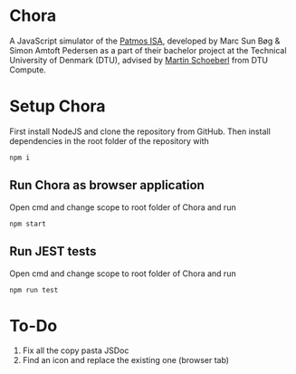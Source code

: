 # Chora
A JavaScript simulator of the [Patmos ISA](http://patmos.compute.dtu.dk/), developed by Marc Sun Bøg & Simon Amtoft Pedersen as a part of their bachelor project at the Technical University of Denmark (DTU), advised by [Martin Schoeberl](https://www.imm.dtu.dk/~masca/) from DTU Compute. 

# Setup Chora
First install NodeJS and clone the repository from GitHub.
Then install dependencies in the root folder of the repository with
```
npm i 
```

## Run Chora as browser application
Open cmd and change scope to root folder of Chora and run
```
npm start
```

## Run JEST tests
Open cmd and change scope to root folder of Chora and run
```
npm run test
```

# To-Do
1. Fix all the copy pasta JSDoc
2. Find an icon and replace the existing one (browser tab)
